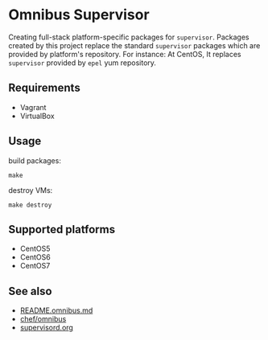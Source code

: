 # Omnibus Supervisor

Creating full-stack platform-specific packages for `supervisor`. Packages created by this project replace the standard `supervisor` packages which are provided by platform's repository. For instance: At CentOS, It replaces `supervisor` provided by `epel` yum repository.

## Requirements

* Vagrant
* VirtualBox

## Usage

build packages:

```
make
```

destroy VMs:

```
make destroy
```

## Supported platforms

* CentOS5
* CentOS6
* CentOS7

## See also

* [README.omnibus.md](README.omnibus.md)
* [chef/omnibus](https://github.com/chef/omnibus)
* [supervisord.org](http://supervisord.org/)
